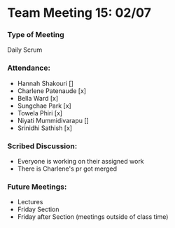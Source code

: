 # Team Meeting 15: 02/07

### Type of Meeting
Daily Scrum

### Attendance: 
* Hannah Shakouri []
* Charlene Patenaude [x]
* Bella Ward [x]
* Sungchae Park [x]
* Towela Phiri [x]
* Niyati Mummidivarapu []
* Srinidhi Sathish [x]


### Scribed Discussion:

* Everyone is working on their assigned work
* There is Charlene's pr got merged 


### Future Meetings:
* Lectures
* Friday Section
* Friday after Section (meetings outside of class time)
